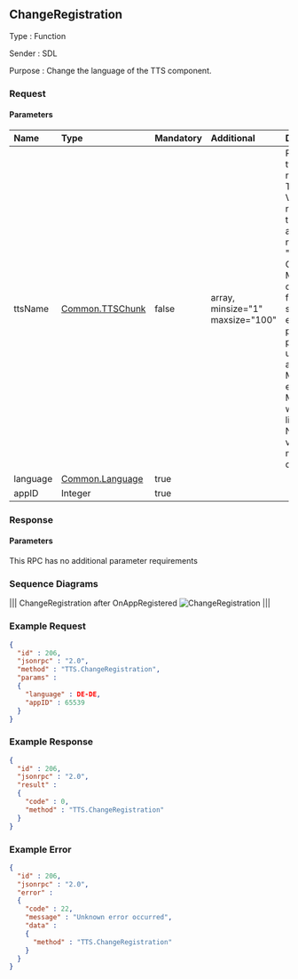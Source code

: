 ## ChangeRegistration

Type
: Function

Sender
: SDL

Purpose
: Change the language of the TTS component.

### Request

#### Parameters

|Name|Type|Mandatory|Additional|Description|
|:---|:---|:--------|:---------|:--------------------------|
|ttsName|[Common.TTSChunk](../../common/structs/#ttschunk)|false|array, minsize="1" maxsize="100"|Request new ttsName registration<br>TTS string for VR recognition of the mobile application name, e.g. "Ford Drive Green".<br> Meant to overcome any failing on speech engine in properly pronouncing / understanding app name.<br>May not be empty.<br>May not start with a new line character.<br>Not unique value (SDL makes all the checks)|
|language|[Common.Language](../../common/enums/#language)|true| | |
|appID|Integer|true| | |

### Response

#### Parameters

This RPC has no additional parameter requirements

### Sequence Diagrams
|||
ChangeRegistration after OnAppRegistered
![ChangeRegistration](./assets/ChangeRegistration.png)
|||

### Example Request

```json
{
  "id" : 206,
  "jsonrpc" : "2.0",
  "method" : "TTS.ChangeRegistration",
  "params" :
  {
    "language" : DE-DE,
    "appID" : 65539
  }
}
```
### Example Response

```json
{
  "id" : 206,
  "jsonrpc" : "2.0",
  "result" :
  {
    "code" : 0,
    "method" : "TTS.ChangeRegistration"
  }
}
```

### Example Error

```json
{
  "id" : 206,
  "jsonrpc" : "2.0",
  "error" :
  {
    "code" : 22,
    "message" : "Unknown error occurred",
    "data" :
    {
      "method" : "TTS.ChangeRegistration"
    }
  }
}
```
